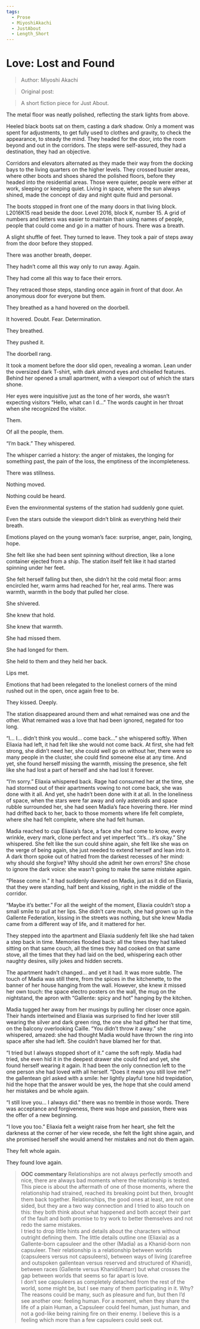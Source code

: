 ```yaml
---
tags:
  - Prose
  - MiyoshiAkachi
  - JustAbout
  - Length_Short
---
```


# Love: Lost and Found

> Author: Miyoshi Akachi

> Original post:

> A short fiction piece for Just About.


The metal floor was neatly polished, reflecting the stark lights from above.

Heeled black boots sat on them, casting a dark shadow. Only a moment was spent for adjustments, to get fully used to clothes and gravity, to check the appearance, to steady the mind. They headed for the door, into the room beyond and out in the corridors. The steps were self-assured, they had a destination, they had an objective.

Corridors and elevators alternated as they made their way from the docking bays to the living quarters on the higher levels. They crossed busier areas, where other boots and shoes shared the polished floors, before they headed into the residential areas. Those were quieter, people were either at work, sleeping or keeping quiet. Living in space, where the sun always shined, made the concept of day and night quite fluid and personal.

The boots stopped in front one of the many doors in that living block. L2016K15 read beside the door. Level 2016, block K, number 15. A grid of numbers and letters was easier to maintain than using names of people, people that could come and go in a matter of hours.
There was a breath.

A slight shuffle of feet. They turned to leave. They took a pair of steps away from the door before they stopped.

There was another breath, deeper.

They hadn’t come all this way only to run away. Again.

They had come all this way to face their errors.

They retraced those steps, standing once again in front of that door. An anonymous door for everyone but them.

They breathed as a hand hovered on the doorbell.

It hovered. Doubt. Fear. Determination.

They breathed.

They pushed it.

The doorbell rang.

It took a moment before the door slid open, revealing a woman. Lean under the oversized dark T-shirt, with dark almond eyes and chiselled features. Behind her opened a small apartment, with a viewport out of which the stars shone.

Her eyes were inquisitive just as the tone of her words, she wasn’t expecting visitors “Hello, what can I d…” The words caught in her throat when she recognized the visitor.

Them.

Of all the people, them.

“I’m back.” They whispered.

The whisper carried a history: the anger of mistakes, the longing for something past, the pain of the loss, the emptiness of the incompleteness.

There was stillness.

Nothing moved.

Nothing could be heard.

Even the environmental systems of the station had suddenly gone quiet.

Even the stars outside the viewport didn’t blink as everything held their breath.

Emotions played on the young woman’s face: surprise, anger, pain, longing, hope.

She felt like she had been sent spinning without direction, like a lone container ejected from a ship. The station itself felt like it had started spinning under her feet.

She felt herself falling but then, she didn’t hit the cold metal floor: arms encircled her, warm arms had reached for her, real arms.
There was warmth, warmth in the body that pulled her close.

She shivered.

She knew that hold.

She knew that warmth.

She had missed them.

She had longed for them.

She held to them and they held her back.

Lips met.

Emotions that had been relegated to the loneliest corners of the mind rushed out in the open, once again free to be.

They kissed. Deeply.

The station disappeared around them and what remained was one and the other. What remained was a love that had been ignored, negated for too long.

“I… I… didn’t think you would… come back…” she whispered softly. When Eliaxia had left, it had felt like she would not come back. At first, she had felt strong, she didn’t need her, she could well go on without her, there were so many people in the cluster, she could find someone else at any time. And yet, she found herself missing the warmth, missing the presence, she felt like she had lost a part of herself and she had lost it forever.

“I’m sorry.” Eliaxia whispered back. Rage had consumed her at the time, she had stormed out of their apartments vowing to not come back, she was done with it all. And yet, she hadn’t been done with it at all. In the loneliness of space, when the stars were far away and only asteroids and space rubble surrounded her, she had seen Madia’s face hovering there. Her mind had drifted back to her, back to those moments where life felt complete, where she had felt complete, where she had felt human.

Madia reached to cup Eliaxia’s face, a face she had come to know, every wrinkle, every mark, clone perfect and yet imperfect “It’s… it’s okay.” She whispered. She felt like the sun could shine again, she felt like she was on the verge of being again, she just needed to extend herself and lean into it. A dark thorn spoke out of hatred from the darkest recesses of her mind: why should she forgive? Why should she admit her own errors? She chose to ignore the dark voice: she wasn’t going to make the same mistake again.

“Please come in.” it had suddenly dawned on Madia, just as it did on Eliaxia, that they were standing, half bent and kissing, right in the middle of the corridor.

“Maybe it’s better.” For all the weight of the moment, Eliaxia couldn’t stop a small smile to pull at her lips. She didn’t care much, she had grown up in the Gallente Federation, kissing in the streets was nothing, but she knew Madia came from a different way of life, and it mattered for her.

They stepped into the apartment and Eliaxia suddenly felt like she had taken a step back in time. Memories flooded back: all the times they had talked sitting on that same couch, all the times they had cooked on that same stove, all the times that they had laid on the bed, whispering each other naughty desires, silly jokes and hidden secrets.

The apartment hadn’t changed… and yet it had. It was more subtle. The touch of Madia was still there, from the spices in the kitchenette, to the banner of her house hanging from the wall.  However, she knew it missed her own touch: the space electro posters on the wall, the mug on the nightstand, the apron with “Gallente: spicy and hot” hanging by the kitchen.

Madia tugged her away from her musings by pulling her closer once again. Their hands intertwined and Eliaxia was surprised to find her lover still wearing the silver and dark green ring, the one she had gifted her that time, on the balcony overlooking Caille.
“You didn’t throw it away.” she whispered, amazed: she had thought Madia would have thrown the ring into space after she had left. She couldn’t have blamed her for that.

“I tried but I always stopped short of it.” came the soft reply. Madia had tried, she even hid it in the deepest drawer she could find and yet, she found herself wearing it again. It had been the only connection left to the one person she had loved with all herself.
“Does it mean you still love me?” the gallentean girl asked with a smile: her lightly playful tone hid trepidation, hid the hope that the answer would be yes, the hope that she could amend her mistakes and be whole again.

“I still love you… I always did.” there was no tremble in those words. There was acceptance and forgiveness, there was hope and passion, there was the offer of a new beginning.

“I love you too.” Eliaxia felt a weight raise from her heart, she felt the darkness at the corner of her view recede, she felt the light shine again, and she promised herself she would amend her mistakes and not do them again.

They felt whole again.

They found love again.

> **OOC commentary**
> Relationships are not always perfectly smooth and nice, there are always bad moments where the relationship is tested. This piece is about the aftermath of one of those moments, where the relationship had strained, reached its breaking point but then, brought them back together. Relationships, the good ones at least, are not one sided, but they are a two way connection and I tried to also touch on this: they both think about what happened and both accept their part of the fault and both promise to try work to better themselves and not redo the same mistakes.<br>I tried to drop little hints and details about the characters without outright defining them. The little details outline one (Eliaxia) as a Gallente-born capsuleer and the other (Madia) as a Khanid-born non capsuleer. Their relationship is a relationship between worlds (capsuleers versus not capsuleers), between ways of living (carefree and outspoken gallentean versus reserved and structured of Khanid), between races (Gallente versus Khanid/Amarr) but what crosses the gap between worlds that seems so far apart is love.<br>I don’t see capsuleers as completely detached from the rest of the world, some might be, but I see many of them participating in it. Why? The reasons could be many, such as pleasure and fun, but then I’d see another one: feeling human. For a moment, when they share the life of a plain Human, a Capsuleer could feel human, just human, and not a god-like being raining fire on their enemy. I believe this is a feeling which more than a few capsuleers could seek out.


